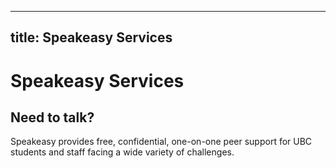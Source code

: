 
---
title: Speakeasy Services
---
# Speakeasy Services


## Need to talk?
Speakeasy provides free, confidential, one-on-one peer support for UBC students and staff facing a wide variety of challenges.
